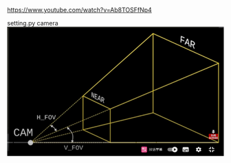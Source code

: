 https://www.youtube.com/watch?v=Ab8TOSFfNp4


setting.py camera
![img.png](docs/capture_settings_camera_1.png)